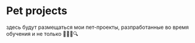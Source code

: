 # Pet projects

здесь будут размещаться мои пет-проекты, разпработанные во время обучения и не только 👩🏼‍💻🔍

